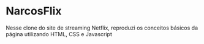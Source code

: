 # NarcosFlix
Nesse clone do site de streaming Netflix, reproduzi os conceitos básicos da página utilizando HTML, CSS e Javascript
